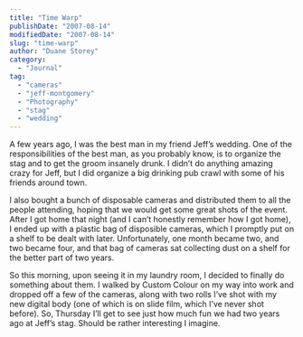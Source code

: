 ```yaml
---
title: "Time Warp"
publishDate: "2007-08-14"
modifiedDate: "2007-08-14"
slug: "time-warp"
author: "Duane Storey"
category:
  - "Journal"
tag:
  - "cameras"
  - "jeff-montgomery"
  - "Photography"
  - "stag"
  - "wedding"
---
```


A few years ago, I was the best man in my friend Jeff’s wedding. One of the responsibilities of the best man, as you probably know, is to organize the stag and to get the groom insanely drunk. I didn’t do anything amazing crazy for Jeff, but I did organize a big drinking pub crawl with some of his friends around town.

I also bought a bunch of disposable cameras and distributed them to all the people attending, hoping that we would get some great shots of the event. After I got home that night (and I can’t honestly remember how I got home), I ended up with a plastic bag of disposible cameras, which I promptly put on a shelf to be dealt with later. Unfortunately, one month became two, and two became four, and that bag of cameras sat collecting dust on a shelf for the better part of two years.

So this morning, upon seeing it in my laundry room, I decided to finally do something about them. I walked by Custom Colour on my way into work and dropped off a few of the cameras, along with two rolls I’ve shot with my new digital body (one of which is on slide film, which I’ve never shot before). So, Thursday I’ll get to see just how much fun we had two years ago at Jeff’s stag. Should be rather interesting I imagine.